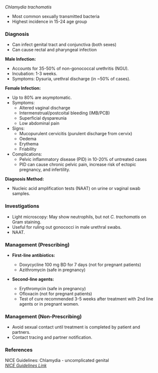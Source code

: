 _Chlamydia trachomatis_  
- Most common sexually transmitted bacteria  
- Highest incidence in 15-24 age group  

### Diagnosis  
- Can infect genital tract and conjunctiva (both sexes)  
- Can cause rectal and pharyngeal infection  

**Male Infection:**  
- Accounts for 35-50% of non-gonococcal urethritis (NGU).  
- Incubation: 1-3 weeks.  
- Symptoms: Dysuria, urethral discharge (in ~50% of cases).  

**Female Infection:**  
- Up to 80% are asymptomatic.  
- Symptoms:  
  - Altered vaginal discharge  
  - Intermenstrual/postcoital bleeding (IMB/PCB)  
  - Superficial dyspareunia  
  - Low abdominal pain  
- Signs:  
  - Mucopurulent cervicitis (purulent discharge from cervix)  
  - Oedema  
  - Erythema  
  - Friability  
- Complications:  
  - Pelvic inflammatory disease (PID) in 10-20% of untreated cases  
  - PID can cause chronic pelvic pain, increase risk of ectopic pregnancy, and infertility.  

**Diagnosis Method:**  
- Nucleic acid amplification tests (NAAT) on urine or vaginal swab samples.  

### Investigations  
- Light microscopy: May show neutrophils, but not _C. trachomatis_ on Gram staining.   
- Useful for ruling out gonococci in male urethral swabs.  
- NAAT.  

### Management (Prescribing)  
- **First-line antibiotics:**  
  - Doxycycline 100 mg BD for 7 days (not for pregnant patients)  
  - Azithromycin (safe in pregnancy)  

- **Second-line agents:**  
  - Erythromycin (safe in pregnancy)  
  - Ofloxacin (not for pregnant patients)  
  - Test of cure recommended 3-5 weeks after treatment with 2nd line agents or in pregnant women.  

### Management (Non-Prescribing)  
- Avoid sexual contact until treatment is completed by patient and partners.  
- Contact tracing and partner notification.  

### References  
NICE Guidelines: Chlamydia - uncomplicated genital  
[_NICE Guidelines Link_](https://cks.nice.org.uk/chlamydia-uncomplicated-genital#!topicSummary)